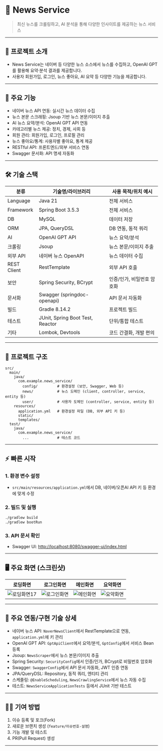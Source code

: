# 📰 News Service

> 최신 뉴스를 크롤링하고, AI 분석을 통해 다양한 인사이트를 제공하는 뉴스 서비스

---

## 📌 프로젝트 소개

- News Service는 네이버 등 다양한 뉴스 소스에서 뉴스를 수집하고, OpenAI GPT를 활용해 요약·분석 결과를 제공합니다.
- 사용자 회원가입, 로그인, 뉴스 좋아요, AI 요약 등 다양한 기능을 제공합니다.

---

## 🚀 주요 기능

- 네이버 뉴스 API 연동: 실시간 뉴스 데이터 수집
- 뉴스 본문 스크래핑: Jsoup 기반 뉴스 본문/이미지 추출
- AI 뉴스 요약/분석: OpenAI GPT API 연동
- 카테고리별 뉴스 제공: 정치, 경제, 사회 등
- 회원 관리: 회원가입, 로그인, 프로필 관리
- 뉴스 좋아요/통계: 사용자별 좋아요, 통계 제공
- RESTful API: 프론트엔드/외부 서비스 연동
- Swagger 문서화: API 명세 자동화

---

## 🛠️ 기술 스택

| 분류          | 기술명/라이브러리                        | 사용 목적/위치 예시     |
|-------------|----------------------------------|-----------------|
| Language    | Java 21                          | 전체 서비스          |
| Framework   | Spring Boot 3.5.3                | 전체 서비스          |
| DB          | MySQL                            | 데이터 저장          |
| ORM         | JPA, QueryDSL                    | DB 연동, 동적 쿼리    |
| AI          | OpenAI GPT API                   | 뉴스 요약/분석        |
| 크롤링         | Jsoup                            | 뉴스 본문/이미지 추출    |
| 외부 API      | 네이버 뉴스 OpenAPI                   | 뉴스 데이터 수집       |
| REST Client | RestTemplate                     | 외부 API 호출       |
| 보안          | Spring Security, BCrypt          | 인증/인가, 비밀번호 암호화 |
| 문서화         | Swagger (springdoc-openapi)      | API 문서 자동화      |
| 빌드          | Gradle 8.14.2                    | 프로젝트 빌드         |
| 테스트         | JUnit, Spring Boot Test, Reactor | 단위/통합 테스트       |
| 기타          | Lombok, Devtools                 | 코드 간결화, 개발 편의   |

---

## 📂 프로젝트 구조

```
src/
  main/
    java/
      com.example.news_service/
        config/         # 환경설정 (보안, Swagger, Web 등)
        news/           # 뉴스 도메인 (client, controller, service, entity 등)
        user/           # 사용자 도메인 (controller, service, entity 등)
    resources/
      application.yml   # 환경설정 파일 (DB, 외부 API 키 등)
      static/
      templates/
  test/
    java/
      com.example.news_service/
        ...             # 테스트 코드
```

---

## ⚡️ 빠른 시작

### 1. 환경 변수 설정

- `src/main/resources/application.yml`에서 DB, 네이버/오픈AI API 키 등 환경에 맞게 수정

### 2. 빌드 및 실행

```bash
./gradlew build
./gradlew bootRun
```

### 3. API 문서 확인

- Swagger UI: [http://localhost:8080/swagger-ui/index.html](http://localhost:8080/swagger-ui/index.html)

---

## 🖥️ 주요 화면 (스크린샷)

|                                            로딩화면                                            |                                           로그인화면                                           |                                           메인화면                                           |                                           요약화면                                           |
|:------------------------------------------------------------------------------------------:|:-----------------------------------------------------------------------------------------:|:----------------------------------------------------------------------------------------:|:----------------------------------------------------------------------------------------:|
| ![로딩화면17](https://github.com/user-attachments/assets/4b4d8858-7ccd-41a4-9831-573c6d986f17) | ![로그인화면](https://github.com/user-attachments/assets/e91f0e3d-46e3-44c3-87cf-1e309163783e) | ![메인화면](https://github.com/user-attachments/assets/587b0b8e-a535-4221-96d4-925c7e290f3c) | ![요약화면](https://github.com/user-attachments/assets/e723a4c0-affa-45ff-8232-96bda73e1162) |

---

## 🧩 주요 연동/구현 기술 상세

- 네이버 뉴스 API: `NaverNewsClient`에서 RestTemplate으로 연동, `application.yml`에 키 관리
- OpenAI GPT API: `GptApiClient`에서 요약/분석, `GptConfig`에서 서비스 Bean 등록
- Jsoup: `NewsScraper`에서 뉴스 본문/이미지 추출
- Spring Security: `SecurityConfig`에서 인증/인가, BCrypt로 비밀번호 암호화
- Swagger: `SwaggerConfig`에서 API 문서 자동화, JWT 인증 연동
- JPA/QueryDSL: Repository, 동적 쿼리, 엔티티 관리
- 스케줄링: `@EnableScheduling`, `NewsCrawlingService`에서 뉴스 자동 수집
- 테스트: `NewsServiceApplicationTests` 등에서 JUnit 기반 테스트

---

## 🧑‍💻 기여 방법

1. 이슈 등록 및 포크(Fork)
2. 새로운 브랜치 생성 (`feature/이슈번호-설명`)
3. 기능 개발 및 테스트
4. PR(Pull Request) 생성

---